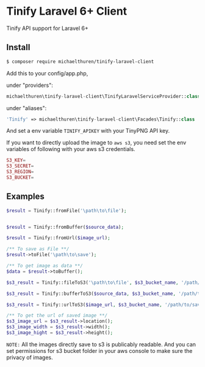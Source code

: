 # Tinify Laravel 6+ Client
Tinify API support for Laravel 6+

## Install

``` bash
$ composer require michaelthuren/tinify-laravel-client
```

Add this to your config/app.php, 

under "providers":
```php
michaelthuren\tinify-laravel-client\TinifyLaravelServiceProvider::class,
```
under "aliases":

```php
'Tinify' => michaelthuren\tinify-laravel-client\Facades\Tinify::class
```


And set a env variable `TINIFY_APIKEY` with your TinyPNG API key.

If you want to directly upload the image to `aws s3`, you need set the env variables of following with your aws s3 credentials.

```php
S3_KEY=
S3_SECRET=
S3_REGION=
S3_BUCKET=
```

## Examples

```php
$result = Tinify::fromFile('\path\to\file');


$result = Tinify::fromBuffer($source_data);

$result = Tinify::fromUrl($image_url);

/** To save as File **/
$result->toFile('\path\to\save');

/** To get image as data **/
$data = $result->toBuffer();
```

```php
$s3_result = Tinify::fileToS3('\path\to\file', $s3_bucket_name, '/path/to/save/in/bucket');

$s3_result = Tinify::bufferToS3($source_data, $s3_bucket_name, '/path/to/save/in/bucket');

$s3_result = Tinify::urlToS3($image_url, $s3_bucket_name, '/path/to/save/in/bucket');

/** To get the url of saved image **/
$s3_image_url = $s3_result->location();
$s3_image_width = $s3_result->width();
$s3_image_hight = $s3_result->height();
```

`NOTE:` All the images directly save to s3 is publicably readable. And you can set permissions for s3 bucket folder in your aws console to make sure the privacy of images.
